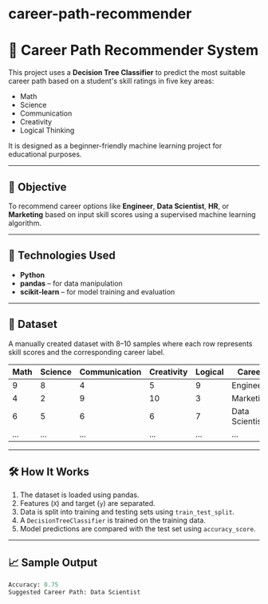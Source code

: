 # career-path-recommender
# 💼 Career Path Recommender System

This project uses a **Decision Tree Classifier** to predict the most suitable career path based on a student's skill ratings in five key areas:

- Math
- Science
- Communication
- Creativity
- Logical Thinking

It is designed as a beginner-friendly machine learning project for educational purposes.

---

## 🧠 Objective

To recommend career options like **Engineer**, **Data Scientist**, **HR**, or **Marketing** based on input skill scores using a supervised machine learning algorithm.

---

## 🔧 Technologies Used

- **Python**
- **pandas** – for data manipulation
- **scikit-learn** – for model training and evaluation

---

## 📁 Dataset

A manually created dataset with 8–10 samples where each row represents skill scores and the corresponding career label.

| Math | Science | Communication | Creativity | Logical | Career         |
|------|---------|----------------|------------|---------|----------------|
| 9    | 8       | 4              | 5          | 9       | Engineer       |
| 4    | 2       | 9              | 10         | 3       | Marketing      |
| 6    | 5       | 6              | 6          | 7       | Data Scientist |
| ...  | ...     | ...            | ...        | ...     | ...            |

---

## 🛠️ How It Works

1. The dataset is loaded using pandas.
2. Features (`X`) and target (`y`) are separated.
3. Data is split into training and testing sets using `train_test_split`.
4. A `DecisionTreeClassifier` is trained on the training data.
5. Model predictions are compared with the test set using `accuracy_score`.

---

## 📈 Sample Output

```python
Accuracy: 0.75
Suggested Career Path: Data Scientist
